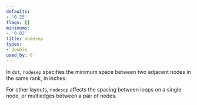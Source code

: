 ```yaml
---
defaults:
- '0.25'
flags: []
minimums:
- '0.02'
title: nodesep
types:
- double
used_by: G
---
```

In `dot`, `nodesep` specifies the minimum space between two adjacent nodes in the same rank, in inches.

For other layouts, `nodesep` affects the spacing between loops on a single node, or multiedges between
a pair of nodes.
